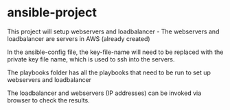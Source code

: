 # ansible-project

This project will setup webservers and loadbalancer - The webservers and loadbalancer are servers in AWS (already created)

In the ansible-config file, the key-file-name will need to be replaced with the private key file name, which is used to ssh into the servers.

The playbooks folder has all the playbooks that need to be run to set up webservers and loadbalancer

The loadbalancer and webservers (IP addresses) can be invoked via browser to check the results.
